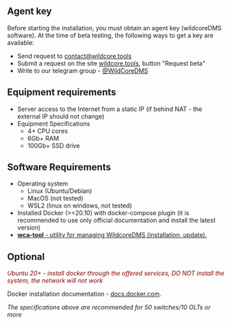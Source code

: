 ## Agent key
Before starting the installation, you must obtain an agent key (wildcoreDMS software).
At the time of beta testing, the following ways to get a key are available:

* Send request to contact@wildcore.tools
* Submit a request on the site [wildcore.tools](https://wildcore.tools), button "Request beta"
* Write to our telegram group - [@WildCoreDMS](https://t.me/wildcore_dms_channel)

## Equipment requirements
* Server access to the Internet from a static IP (if behind NAT - the external IP should not change)
* Equipment Specifications
    * 4+ CPU cores
    * 6Gb+ RAM
    * 100Gb+ SSD drive

## Software Requirements
* Operating system
    * Linux (Ubuntu/Debian)
    * MacOS (not tested)
    * WSL2 (linux on windows, not tested)
* Installed Docker (>=20.10) with docker-compose plugin (it is recommended to use only official documentation and install the latest version)
* [**wca-tool** - utility for managing WildcoreDMS (installation, update).](wca-tool/index.md)


## Optional
*<span style="color: darkred;">Ubuntu 20+ - install docker through the offered services, DO NOT install the system, the network will not work</span>*
    
Docker installation documentation - [docs.docker.com](https://docs.docker.com/engine/install/).

*The specifications above are recommended for 50 switches/10 OLTs or more*
